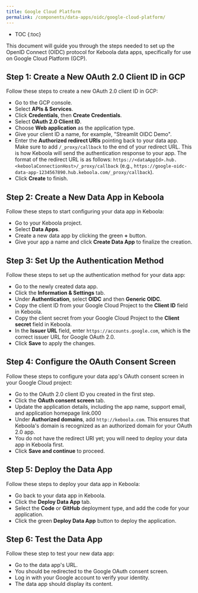 ```yaml
---
title: Google Cloud Platform
permalink: /components/data-apps/oidc/google-cloud-platform/
---
```


* TOC
{:toc}

This document will guide you through the steps needed to set up the OpenID Connect (OIDC) protocol for Keboola data apps, specifically for use on Google Cloud Platform (GCP).

## Step 1: Create a New OAuth 2.0 Client ID in GCP
Follow these steps to create a new OAuth 2.0 client ID in GCP:

- Go to the GCP console.
- Select **APIs & Services**.
- Click **Credentials**, then **Create Credentials**.
- Select **OAuth 2.0 Client ID**.
- Choose **Web application** as the application type.
- Give your client ID a name, for example, "Streamlit OIDC Demo".
- Enter the **Authorized redirect URIs** pointing back to your data app. <br>Make sure to add `/_proxy/callback` to the end of your redirect URL. This is how Keboola will send the authentication response to your app. The format of the redirect URL is as follows: `https://<dataAppId>.hub.<keboolaConnectionHost>/_proxy/callback` (e.g., `https://google-oidc-data-app-1234567890.hub.keboola.com/_proxy/callback`).
- Click **Create** to finish.

## Step 2: Create a New Data App in Keboola
Follow these steps to start configuring your data app in Keboola:

- Go to your Keboola project.
- Select **Data Apps**.
- Create a new data app by clicking the green **+** button.
- Give your app a name and click **Create Data App** to finalize the creation.

## Step 3: Set Up the Authentication Method
Follow these steps to set up the authentication method for your data app:

- Go to the newly created data app.
- Click the **Information & Settings** tab.
- Under **Authentication**, select **OIDC** and then **Generic OIDC**.
- Copy the client ID from your Google Cloud Project to the **Client ID** field in Keboola.
- Copy the client secret from your Google Cloud Project to the **Client secret** field in Keboola.
- In the **Issuer URL** field, enter `https://accounts.google.com`, which is the correct issuer URL for Google OAuth 2.0.
- Click **Save** to apply the changes.

## Step 4: Configure the OAuth Consent Screen
Follow these steps to configure your data app's OAuth consent screen in your Google Cloud project:

- Go to the OAuth 2.0 client ID you created in the first step.
- Click the **OAuth consent screen** tab.
- Update the application details, including the app name, support email, and application homepage link.000
- Under **Authorized domains**, add `http://keboola.com`. This ensures that Keboola's domain is recognized as an authorized domain for your OAuth 2.0 app.
- You do not have the redirect URl yet; you will need to deploy your data app in Keboola first. 
- Click **Save and continue** to proceed.

## Step 5: Deploy the Data App
Follow these steps to deploy your data app in Keboola:

- Go back to your data app in Keboola.
- Click the **Deploy Data App** tab.
- Select the **Code** or **GitHub** deployment type, and add the code for your application.
- Click the green **Deploy Data App** button to deploy the application.

## Step 6: Test the Data App
Follow these step to test your new data app:

- Go to the data app's URL.
- You should be redirected to the Google OAuth consent screen.
- Log in with your Google account to verify your identity.
- The data app should display its content.
